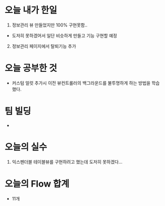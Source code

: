   # 오늘 내가 한일
1. 정보관리 뷰 만들었지만 100% 구현못함..
  - 도저히 못하겠어서 일단 비슷하게 만들고 기능 구현할 예정
2. 정보관리 페이지에서 탈퇴기능 추가

# 오늘 공부한 것
  - 커스텀 얼럿 추가시 이전 뷰컨트롤러의 백그라운드를 불투명하게 하는 방법을 학습했다.
# 팀 빌딩
  - 
# 오늘의 실수
 1. 익스펜더블 테이블뷰를 구현하려고 했는데 도저히 못하겠다...

# 오늘의 Flow 합계
  - 11개